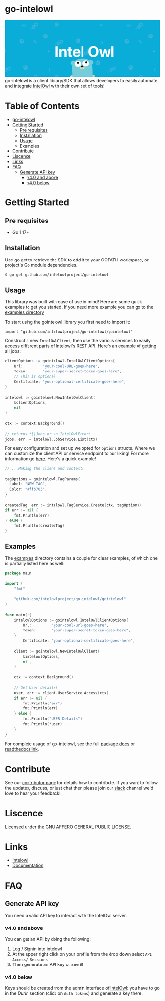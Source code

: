 # go-intelowl
![go-banner](./Banner.png)
go-intelowl is a client library/SDK that allows developers to easily automate and integrate [IntelOwl](https://github.com/intelowlproject/IntelOwl) with their own set of tools!

<!-- omit in toc -->
# Table of Contents
- [go-intelowl](#go-intelowl)
- [Getting Started](#getting-started)
	- [Pre requisites](#pre-requisites)
	- [Installation](#installation)
	- [Usage](#usage)
	- [Examples](#examples)
- [Contribute](#contribute)
- [Liscence](#liscence)
- [Links](#links)
- [FAQ](#faq)
	- [Generate API key](#generate-api-key)
		- [v4.0 and above](#v40-and-above)
		- [v4.0 below](#v40-below)



# Getting Started

## Pre requisites
- Go 1.17+

## Installation
Use go get to retrieve the SDK to add it to your GOPATH workspace, or project's Go module dependencies.

```bash
$ go get github.com/intelowlproject/go-intelowl
```

## Usage
This library was built with ease of use in mind! Here are some quick examples to get you started. If you need more example you can go to the [examples directory](./examples/)

To start using the gointelowl library you  first need to import it:
```
import "github.com/intelowlproject/go-intelowl/gointelowl"
```
Construct a new `IntelOwlClient`, then use the various services to easily access different parts of Intelowl's REST API. Here's an example of getting all jobs:

```Go
clientOptions := gointelowl.IntelOwlClientOptions{
	Url:         "your-cool-URL-goes-here",
	Token:       "your-super-secret-token-goes-here",
	// This is optional
	Certificate: "your-optional-certificate-goes-here",
}

intelowl := gointelowl.NewIntelOwlClient(
	&clientOptions,
	nil
)

ctx := context.Background()

// returns *[]Jobs or an IntelOwlError!
jobs, err := intelowl.JobService.List(ctx)
```
For easy configuration and set up we opted for `options` structs. Where we can customize the client API or service endpoint to our liking! For more information go [here](). Here's a quick example!

```Go
// ...Making the client and context!

tagOptions = gointelowl.TagParams{
  Label: "NEW TAG",
  Color: "#ffb703",
}

createdTag, err := intelowl.TagService.Create(ctx, tagOptions)
if err != nil {
	fmt.Println(err)
} else {
	fmt.Println(createdTag)
}
```
## Examples
The [examples](./examples/) directory contains a couple for clear examples, of which one is partially listed here as well:

```Go
package main

import (
	"fmt"

	"github.com/intelowlproject/go-intelowl/gointelowl"
)

func main(){
	intelowlOptions := gointelowl.IntelOwlClientOptions{
		Url:         "your-cool-url-goes-here",
		Token:       "your-super-secret-token-goes-here",
	}
		Certificate: "your-optional-certificate-goes-here",

	client := gointelowl.NewIntelOwlClient(
		&intelowlOptions,
		nil,
	)

	ctx := context.Background()

	// Get User details!
	user, err := client.UserService.Access(ctx)
	if err != nil {
		fmt.Println("err")
		fmt.Println(err)
	} else {
		fmt.Println("USER Details")
		fmt.Println(*user)
	}
}

```
<!-- TODO: ADD THE PKG LINK & read-the-docs -->
For complete usage of go-intelowl, see the full [package docs]() or [readthedocslink]().

# Contribute
See our [contributor page]() for details how to contribute. If you want to follow the updates, discuss, or just chat then please join our [slack](https://honeynetpublic.slack.com/archives/C01KVGMAKL6) channel we'd love to hear your feedback!

# Liscence
Licensed under the GNU AFFERO GENERAL PUBLIC LICENSE.

# Links
- [Intelowl](https://github.com/intelowlproject/IntelOwl)
- [Documentation]()

# FAQ
## Generate API key
You need a valid API key to interact with the IntelOwl server.
### v4.0 and above
You can get an API by doing the following:
1. Log / Signin into intelowl
2. At the upper right click on your profile from the drop down select `API Access/ Sessions`
3. Then generate an API key or see it!

### v4.0 below
Keys should be created from the admin interface of [IntelOwl](https://github.com/intelowlproject/intelowl): you have to go in the *Durin* section (click on `Auth tokens`) and generate a key there.

<!-- > ⚠️ This repository is incomplete and not ready to be used.

# GoIntelOwl

IntelOwl client library/SDK written in [Go](https://golang.org/).


## Installation

```bash
$ go get github.com/intelowlproject/go-intelowl
```

## Using as a library / SDK

```go
import (
	"github.com/intelowlproject/go-intelowl"
)
client := gointelowl.IntelOwlClient{
		Token:       "<your_api_key>",
		URL:         "<your_intelowl_instance_url>",
		Certificate: "optional<path_to_pem_file>",
}
```

## FAQ

#### Generate API key
You need a valid API key to interact with the IntelOwl server. 
Keys should be created from the admin interface of [IntelOwl](https://github.com/intelowlproject/intelowl): you have to go in the *Durin* section (click on `Auth tokens`) and generate a key there.

## Checklist

- [ ] `/api/jobs`
- [ ] `/api/tags`
- [ ] send analysis request APIs
- [ ] `/api/ask_analysis_availability`
- [ ] Job actions like: `download_sample`, `kill`, `retry`
- [ ] `/api/get_analyzer_configs`
- [ ] `/api/get_connector_configs` -->

